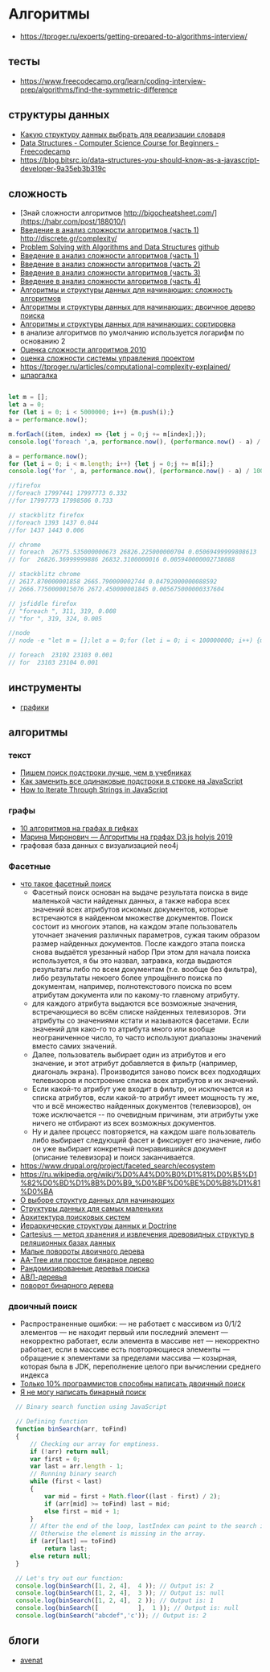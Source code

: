 # Алгоритмы

 * https://tproger.ru/experts/getting-prepared-to-algorithms-interview/

## тесты

 * https://www.freecodecamp.org/learn/coding-interview-prep/algorithms/find-the-symmetric-difference

## структуры данных

 * [Какую структуру данных выбрать для реализации словаря](https://tproger.ru/explain/data-structures-for-dictionary/)
 * [Data Structures - Computer Science Course for Beginners - Freecodecamp](https://www.youtube.com/watch?v=zg9ih6SVACc)
 * https://blog.bitsrc.io/data-structures-you-should-know-as-a-javascript-developer-9a35eb3b319c

## сложность

 * [Знай сложности алгоритмов http://bigocheatsheet.com/](https://habr.com/post/188010/)
 * [ Введение в анализ сложности алгоритмов (часть 1) http://discrete.gr/complexity/ ](https://habr.com/post/196560/)
 * [Problem Solving with Algorithms and Data Structures](http://aliev.me/runestone/) [github]( https://github.com/aliev/runestone)
 * [Введение в анализ сложности алгоритмов (часть 1)](http://habrahabr.ru/post/196560/)
 * [Введение в анализ сложности алгоритмов (часть 2)](http://habrahabr.ru/post/195482/)
 * [Введение в анализ сложности алгоритмов (часть 3)](http://habrahabr.ru/post/195996/)
 * [Введение в анализ сложности алгоритмов (часть 4)](https://habr.com/post/196226/)
 * [Алгоритмы и структуры данных для начинающих: сложность алгоритмов](https://tproger.ru/translations/algorithms-and-data-structures/)
 * [Алгоритмы и структуры данных для начинающих: двоичное дерево поиска](https://tproger.ru/translations/binary-search-tree-for-beginners/)
 * [Алгоритмы и структуры данных для начинающих: сортировка](https://tproger.ru/translations/sorting-for-beginners/)
 * в анализе алгоритмов по умолчанию используется логарифм по основанию 2
 * [Оценка сложности алгоритмов 2010](https://habr.com/post/104219/)
 * [оценка сложности системы управления проектом](https://habr.com/post/282435/)
 * https://tproger.ru/articles/computational-complexity-explained/
 * [шпаргалка](https://www.bigocheatsheet.com/)

```js

let m = [];
let a = 0;
for (let i = 0; i < 5000000; i++) {m.push(i);}
a = performance.now();

m.forEach((item, index) => {let j = 0;j += m[index];});
console.log('foreach ',a, performance.now(), (performance.now() - a) / 1000);

a = performance.now();
for (let i = 0; i < m.length; i++) {let j = 0;j += m[i];}
console.log('for ', a, performance.now(), (performance.now() - a) / 1000);

//firefox
//foreach 17997441 17997773 0.332
//for 17997773 17998506 0.733

// stackblitz firefox
//foreach 1393 1437 0.044
//for 1437 1443 0.006

// chrome
// foreach  26775.535000000673 26826.225000000704 0.05069499999808613
// for  26826.36999999886 26832.3100000016 0.005940000002738088

// stackblitz chrome
// 2617.870000001858 2665.790000002744 0.04792000000088592
// 2666.7750000015076 2672.450000001845 0.005675000000337604

// jsfiddle firefox
// "foreach ", 311, 319, 0.008
// "for ", 319, 324, 0.005

//node
// node -e "let m = [];let a = 0;for (let i = 0; i < 100000000; i++) {m.push(i);}a = process.hrtime()[0];m.forEach((item, index) => {let j = 0;j += m[index];});console.log('foreach ',a, process.hrtime()[0], (process.hrtime()[0] - a) / 1000);a = process.hrtime()[0];for (let i = 0; i < m.length; i++) {let j = 0;j += m[i];}console.log('for ', a, process.hrtime()[0], (process.hrtime()[0] - a) / 1000);"

// foreach  23102 23103 0.001
// for  23103 23104 0.001
```

## инструменты
 
 * [графики](https://umath.ru/calc/graph/?&func=log(e,x);x%5E2;x;lg(x);)
 
## алгоритмы

### текст

* [Пишем поиск подстроки лучше, чем в учебниках](https://habr.com/ru/company/jugru/blog/491750/)
* [Как заменить все одинаковые подстроки в строке на JavaScript](https://tproger.ru/explain/replace-substrings-in-js/)
* [How to Iterate Through Strings in JavaScript](https://betterprogramming.pub/how-to-iterate-through-strings-in-javascript-65c51bb3ace5)

### графы

 * [10 алгоритмов на графах в гифках](https://proglib.io/p/graphs-algoguide/)
 * [Марина Миронович — Алгоритмы на графах D3.js holyjs 2019](https://www.youtube.com/watch?v=Q61wpfFnYYo)
 * графовая база данных с визуализацией neo4j

### Фасетные

 * [что такое фасетный поиск](http://www.sql.ru/forum/1063033/chto-takoe-fasetnyy-poisk)
	* Фасетный поиск основан на выдаче результата поиска в виде маленькой части найденых данных, а также набора всех значений всех атрибутов искомых документов, которые встречаются в найденном множестве документов. Поиск состоит из многоих этапов, на каждом этапе пользователь уточнает значения различных параметров, сужая таким образом размер найденных документов. После каждого этапа поиска снова выдаётся урезанный набор
	При этом для начала поиска используется, я бы это назвал, затравка, когда выдаются результаты либо по всем документам (т.е. вообще без фильтра), либо результаты некоего более упрощённго поиска по документам, например, полнотекстового поиска по всем атрибутам документа или по какому-то главному атрибуту.
	* для каждого атрибута выдаются все возможные значения, встречающиеся во всём списке найденных телевизоров. Эти атрибуты со значениями кстати и называются фасетами. Если значений для како-го то атрибута много или вообще неограниченное число, то часто используют диапазоны значений вместо самих значений.
	* Далее, пользователь выбирает один из атрибутов и его значение, и этот атрибут добавляется в фильтр (например, диагональ экрана). Производится заново поиск всех подходящих телевизоров и построение списка всех атрибутов и их значений.
	* Если какой-то атрибут уже входит в фильтр, он исключается из списка атрибутов, если какой-то атрибут имеет мощность ту же, что и всё множество найденных документов (телевизоров), он тоже исключается -- по очевидным причинам, эти атрибуты уже ничего не отбирают из всех возможных документов.
	* Ну и далее процесс повторяется, на каждом шаге пользователь либо выбирает следующий фасет и фиксирует его значение,
	либо он уже выбирает конкретный понравившийся документ (описание телевизора) и поиск заканчивается.
 * https://www.drupal.org/project/faceted_search/ecosystem
 * https://ru.wikipedia.org/wiki/%D0%A4%D0%B0%D1%81%D0%B5%D1%82%D0%BD%D1%8B%D0%B9_%D0%BF%D0%BE%D0%B8%D1%81%D0%BA
 * [О выборе структур данных для начинающих](https://habr.com/post/339656/)
 * [Структуры данных для самых маленьких](https://habr.com/post/310794/)
 * [Архитектура поисковых систем](http://bazhenov.me/blog/2013/01/08/search-architecture.html)
 * [Иерархические структуры данных и Doctrine](https://habr.com/post/46659/)
 * [Cartesius — метод хранения и извлечения древовидных структур в реляционных базах данных](https://habr.com/post/264989/)
 * [Малые повороты двоичного дерева](https://learnc.info/adt/bst_rotations.html)
 * [AA-Tree или простое бинарное дерево](https://habr.com/post/110212/)
 * [Рандомизированные деревья поиска](https://habr.com/post/145388/)
 * [АВЛ-деревья](https://habr.com/post/150732/)
 * [поворот бинарного дерева](https://www.youtube.com/watch?v=Bcv243cpZbw)
 
### двоичный поиск

 * Распространенные ошибки:
    — не работает с массивом из 0/1/2 элементов
    — не находит первый или последний элемент
    — некорректно работает, если элемента в массиве нет
    — некорректно работает, если в массиве есть повторяющиеся элементы
    — обращение к элементами за пределами массива
    — козырная, которая была в JDK, переполнение целого при вычислении среднего индекса
  * [Только 10% программистов способны написать двоичный поиск](ttps://habr.com/post/91605/)
  * [Я не могу написать бинарный поиск](https://habr.com/post/146228/)
  
  ```js
    // Binary search function using JavaScript

    // Defining function
    function binSearch(arr, toFind)
    {
        // Checking our array for emptiness.
        if (!arr) return null;
        var first = 0;
        var last = arr.length - 1;
        // Running binary search
        while (first < last)
        {
            var mid = first + Math.floor((last - first) / 2);
            if (arr[mid] >= toFind) last = mid;
            else first = mid + 1;
        }
        // After the end of the loop, lastIndex can point to the search item. 
        // Otherwise the element is missing in the array.
        if (arr[last] == toFind)
            return last;
        else return null;
    }

    // Let's try out our function:
    console.log(binSearch([1, 2, 4],  4 )); // Output is: 2
    console.log(binSearch([1, 2, 4],  3 )); // Output is: null
    console.log(binSearch([1, 2, 4],  2 )); // Output is: 1
    console.log(binSearch([           ],  1 )); // Output is: null
    console.log(binSearch("abcdef",'c')); // Output is: 2
  ```
 
 ## блоги
 
 * [avenat](https://habr.com/users/avenat/posts/)
